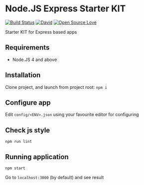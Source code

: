 # Node.JS Express Starter KIT
[![Build Status](https://travis-ci.org/invercity/express-starter-kit.svg?branch=master)](https://travis-ci.org/invercity/express-starter-kit)
[![David](https://david-dm.org/invercity/express-starter-kit.svg)](https://david-dm.org/invercity/express-starter-kit)
[![Open Source Love](https://badges.frapsoft.com/os/mit/mit.svg?v=102)](https://github.com/ellerbrock/open-source-badge/)

Starter KIT for Express based apps

## Requirements
* Node.JS 4 and above

## Installation
Clone project, and launch from project root:
```npm i```
    
## Configure app
Edit ```config/<ENV>.json``` using your favourite editor for configuring

## Check js style
```npm run lint```

## Running application
```npm start```
    
Go to `localhost:3000` (by default) and see result    
